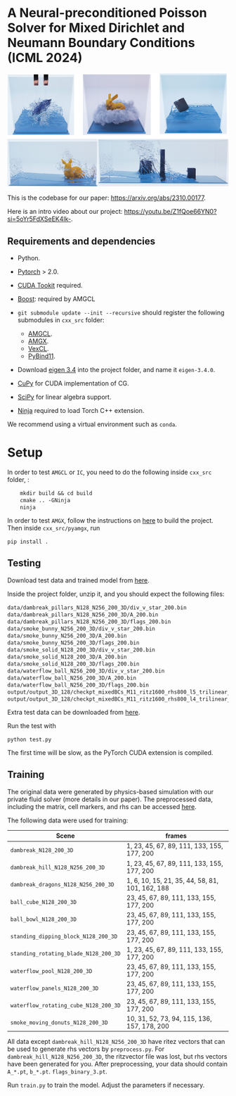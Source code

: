 # A Neural-preconditioned Poisson Solver for Mixed Dirichlet and Neumann Boundary Conditions (ICML 2024)
![feature picture](feature.png)

This is the codebase for our paper: https://arxiv.org/abs/2310.00177.

Here is an intro video about our project: https://youtu.be/Z1fQoe66YN0?si=5oYr5FdXSeEK4lk-.


## Requirements and dependencies
* Python.
* [Pytorch](https://pytorch.org/get-started/locally/) > 2.0.
* [CUDA Tookit](https://developer.nvidia.com/cuda-downloads) required.
* [Boost](https://www.boost.org/): required by AMGCL
* `git submodule update --init --recursive` should register the following submodules in `cxx_src` folder:
    * [AMGCL](https://github.com/ddemidov/amgcl).
    * [AMGX](https://github.com/NVIDIA/AMGX).
    * [VexCL](https://github.com/ddemidov/vexcl).
    * [PyBind11](https://github.com/pybind/pybind11).

* Download [eigen 3.4](https://eigen.tuxfamily.org/index.php?title=Main_Page) into the project folder, and name it `eigen-3.4.0`.
* [CuPy](https://cupy.dev/) for CUDA implementation of CG.
* [SciPy](https://scipy.org/) for linear algebra support.
* [Ninja](https://ninja-build.org/) required to load Torch C++ extension.

We recommend using a virtual environment such as `conda`.

# Setup
In order to test `AMGCL` or `IC`, you need to do the following inside `cxx_src` folder, :
```
    mkdir build && cd build
    cmake .. -GNinja
    ninja
```
In order to test `AMGX`, follow the instructions on [here](https://github.com/NVIDIA/AMGX) to build the project. Then inside `cxx_src/pyamgx`, run
```
pip install .
```

## Testing
Download test data and trained model from [here](https://drive.google.com/file/d/1HvPYeFbw34-esAd6Lk5LaQu4w2DuFUMq/view?usp=drive_link).

Inside the project folder, unzip it, and you should expect the following files:
```
data/dambreak_pillars_N128_N256_200_3D/div_v_star_200.bin
data/dambreak_pillars_N128_N256_200_3D/A_200.bin
data/dambreak_pillars_N128_N256_200_3D/flags_200.bin
data/smoke_bunny_N256_200_3D/div_v_star_200.bin
data/smoke_bunny_N256_200_3D/A_200.bin
data/smoke_bunny_N256_200_3D/flags_200.bin
data/smoke_solid_N128_200_3D/div_v_star_200.bin
data/smoke_solid_N128_200_3D/A_200.bin
data/smoke_solid_N128_200_3D/flags_200.bin
data/waterflow_ball_N256_200_3D/div_v_star_200.bin
data/waterflow_ball_N256_200_3D/A_200.bin
data/waterflow_ball_N256_200_3D/flags_200.bin
output/output_3D_128/checkpt_mixedBCs_M11_ritz1600_rhs800_l5_trilinear_25.tar
output/output_3D_128/checkpt_mixedBCs_M11_ritz1600_rhs800_l4_trilinear_62.tar
```
Extra test data can be downloaded from [here](https://drive.google.com/drive/folders/1fHS-YIAZSanBbc5bFn7q1SR9I8kibyhI?usp=drive_link).

Run the test with
```
python test.py
```
The first time will be slow, as the PyTorch CUDA extension is compiled.

## Training

The original data were generated by physics-based simulation with our private fluid solver (more details in our paper). The preprocessed data, including the matrix, cell markers, and rhs can be accessed [here](https://drive.google.com/drive/folders/11Pjzf0Z6fKjv-Hk9BdOgvgyuy1EusEuX?usp=sharing).

The following data were used for training:

Scene | frames
--- | ---
`dambreak_N128_200_3D` |  1,  23,  45,  67,  89, 111, 133, 155, 177, 200
`dambreak_hill_N128_N256_200_3D` |  1,  23,  45,  67,  89, 111, 133, 155, 177, 200
`dambreak_dragons_N128_N256_200_3D` | 1, 6, 10, 15, 21, 35, 44, 58, 81, 101, 162, 188
`ball_cube_N128_200_3D` | 23,  45,  67,  89, 111, 133, 155, 177, 200
`ball_bowl_N128_200_3D` | 23,  45,  67,  89, 111, 133, 155, 177, 200
`standing_dipping_block_N128_200_3D` | 23,  45,  67,  89, 111, 133, 155, 177, 200
`standing_rotating_blade_N128_200_3D` | 1, 23,  45,  67,  89, 111, 133, 155, 177, 200
`waterflow_pool_N128_200_3D` | 23,  45,  67,  89, 111, 133, 155, 177, 200
`waterflow_panels_N128_200_3D` | 23,  45,  67,  89, 111, 133, 155, 177, 200
`waterflow_rotating_cube_N128_200_3D` | 23,  45,  67,  89, 111, 133, 155, 177, 200
`smoke_moving_donuts_N128_200_3D` | 10,  31,  52,  73,  94, 115, 136, 157, 178, 200


All data except `dambreak_hill_N128_N256_200_3D` have ritez vectors that can be used to generate rhs vectors by `preprocess.py`. For `dambreak_hill_N128_N256_200_3D`, the ritzvector file was lost, but rhs vectors have been generated for you. After preprocessing, your data should contain `A_*.pt`, `b_*.pt`. `flags_binary_3.pt`.

Run `train.py` to train the model. Adjust the parameters if necessary.
